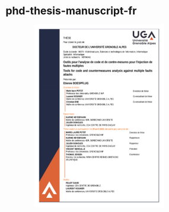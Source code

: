 # phd-thesis-manuscript-fr

<p align="center">
  <img src="couverture_these.png" width="350" title="hover text">
</p>

